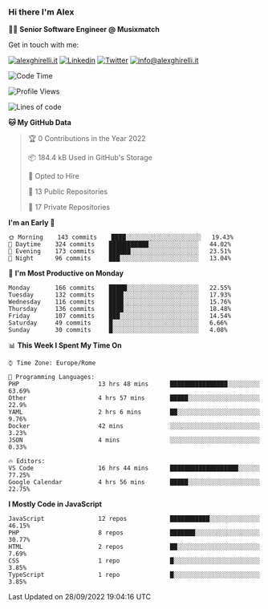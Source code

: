### Hi there I'm Alex

👨‍💻 __Senior Software Engineer @ Musixmatch__

Get in touch with me:

[![alexghirelli.it](https://img.shields.io/static/v1?label=alexghirelli.it&message=%20&color=red&logo=&style=flat-square&logoColor=white)](https://www.alexghirelli.it/)
[![Linkedin](https://img.shields.io/static/v1?label=Linkedin&message=%20&color=blue&logo=Linkedin&style=flat-square&logoColor=white)](https://linkedin.com/in/alexghirelli)
[![Twitter](https://img.shields.io/static/v1?label=Twitter&message=%20&color=blue&logo=Twitter&style=flat-square&logoColor=white)](https://twitter.com/alexGhirelli)
[![info@alexghirelli.it](https://img.shields.io/static/v1?label=info@alexghirelli.it&message=%20&color=red&logo=gmail&style=flat-square&logoColor=white)](mailto:info@alexghirelli.it)

<!--START_SECTION:waka-->
![Code Time](http://img.shields.io/badge/Code%20Time-6%2C985%20hrs%2019%20mins-blue)

![Profile Views](http://img.shields.io/badge/Profile%20Views-67-blue)

![Lines of code](https://img.shields.io/badge/From%20Hello%20World%20I%27ve%20Written-645%20Thousand%20lines%20of%20code-blue)

**🐱 My GitHub Data** 

> 🏆 0 Contributions in the Year 2022
 > 
> 📦 184.4 kB Used in GitHub's Storage 
 > 
> 💼 Opted to Hire
 > 
> 📜 13 Public Repositories 
 > 
> 🔑 17 Private Repositories  
 > 
**I'm an Early 🐤** 

```text
🌞 Morning    143 commits    ████░░░░░░░░░░░░░░░░░░░░░   19.43% 
🌆 Daytime    324 commits    ███████████░░░░░░░░░░░░░░   44.02% 
🌃 Evening    173 commits    ██████░░░░░░░░░░░░░░░░░░░   23.51% 
🌙 Night      96 commits     ███░░░░░░░░░░░░░░░░░░░░░░   13.04%

```
📅 **I'm Most Productive on Monday** 

```text
Monday       166 commits    █████░░░░░░░░░░░░░░░░░░░░   22.55% 
Tuesday      132 commits    ████░░░░░░░░░░░░░░░░░░░░░   17.93% 
Wednesday    116 commits    ████░░░░░░░░░░░░░░░░░░░░░   15.76% 
Thursday     136 commits    ████░░░░░░░░░░░░░░░░░░░░░   18.48% 
Friday       107 commits    ███░░░░░░░░░░░░░░░░░░░░░░   14.54% 
Saturday     49 commits     █░░░░░░░░░░░░░░░░░░░░░░░░   6.66% 
Sunday       30 commits     █░░░░░░░░░░░░░░░░░░░░░░░░   4.08%

```


📊 **This Week I Spent My Time On** 

```text
⌚︎ Time Zone: Europe/Rome

💬 Programming Languages: 
PHP                      13 hrs 48 mins      ████████████████░░░░░░░░░   63.69% 
Other                    4 hrs 57 mins       █████░░░░░░░░░░░░░░░░░░░░   22.9% 
YAML                     2 hrs 6 mins        ██░░░░░░░░░░░░░░░░░░░░░░░   9.76% 
Docker                   42 mins             ░░░░░░░░░░░░░░░░░░░░░░░░░   3.23% 
JSON                     4 mins              ░░░░░░░░░░░░░░░░░░░░░░░░░   0.33%

🔥 Editors: 
VS Code                  16 hrs 44 mins      ███████████████████░░░░░░   77.25% 
Google Calendar          4 hrs 56 mins       █████░░░░░░░░░░░░░░░░░░░░   22.75%

```

**I Mostly Code in JavaScript** 

```text
JavaScript               12 repos            ███████████░░░░░░░░░░░░░░   46.15% 
PHP                      8 repos             ███████░░░░░░░░░░░░░░░░░░   30.77% 
HTML                     2 repos             ██░░░░░░░░░░░░░░░░░░░░░░░   7.69% 
CSS                      1 repo              █░░░░░░░░░░░░░░░░░░░░░░░░   3.85% 
TypeScript               1 repo              █░░░░░░░░░░░░░░░░░░░░░░░░   3.85%

```



 Last Updated on 28/09/2022 19:04:16 UTC
<!--END_SECTION:waka-->
